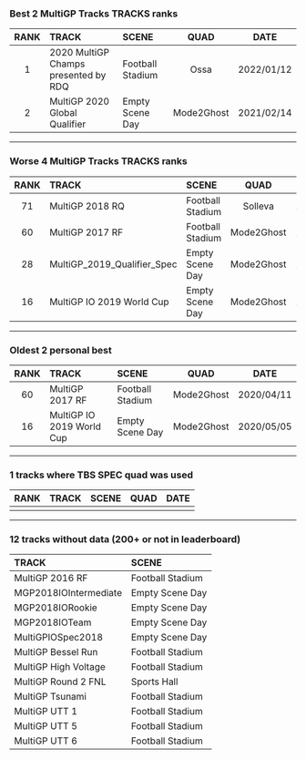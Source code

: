 ### Best 2 MultiGP Tracks TRACKS ranks
|RANK|TRACK|SCENE|QUAD|DATE|
|:---:|:---|:---|:---:|:---:|
|1|2020 MultiGP Champs presented by RDQ|Football Stadium|Ossa|2022/01/12|
|2|MultiGP 2020 Global Qualifier|Empty Scene Day|Mode2Ghost|2021/02/14|
---
### Worse 4 MultiGP Tracks TRACKS ranks
|RANK|TRACK|SCENE|QUAD|DATE|
|:---:|:---|:---|:---:|:---:|
|71|MultiGP 2018 RQ|Football Stadium|Solleva|2020/05/28|
|60|MultiGP 2017 RF|Football Stadium|Mode2Ghost|2020/04/11|
|28|MultiGP_2019_Qualifier_Spec|Empty Scene Day|Mode2Ghost|2021/04/30|
|16|MultiGP IO 2019 World Cup|Empty Scene Day|Mode2Ghost|2020/05/05|
---
### Oldest 2 personal best
|RANK|TRACK|SCENE|QUAD|DATE|
|:---:|:---|:---|:---:|:---:|
|60|MultiGP 2017 RF|Football Stadium|Mode2Ghost|2020/04/11|
|16|MultiGP IO 2019 World Cup|Empty Scene Day|Mode2Ghost|2020/05/05|
---
### 1 tracks where TBS SPEC quad was used
|RANK|TRACK|SCENE|QUAD|DATE|
|:---:|:---|:---|:---:|:---:|
||||||
---
### 12 tracks without data (200+ or not in leaderboard)
|TRACK|SCENE|
|:---|:---|
|MultiGP 2016 RF|Football Stadium|
|MGP2018IOIntermediate|Empty Scene Day|
|MGP2018IORookie|Empty Scene Day|
|MGP2018IOTeam|Empty Scene Day|
|MultiGPIOSpec2018|Empty Scene Day|
|MultiGP Bessel Run|Football Stadium|
|MultiGP High Voltage|Football Stadium|
|MultiGP Round 2 FNL|Sports Hall|
|MultiGP Tsunami|Football Stadium|
|MultiGP UTT 1|Football Stadium|
|MultiGP UTT 5|Football Stadium|
|MultiGP UTT 6|Football Stadium|
